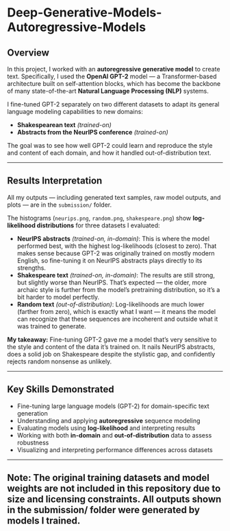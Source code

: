 # Deep-Generative-Models-Autoregressive-Models

## Overview

In this project, I worked with an **autoregressive generative model** to create text.
Specifically, I used the **OpenAI GPT-2** model — a Transformer-based architecture built on self-attention blocks, which has become the backbone of many state-of-the-art **Natural Language Processing (NLP)** systems.

I fine-tuned GPT-2 separately on two different datasets to adapt its general language modeling capabilities to new domains:

* **Shakespearean text** *(trained-on)*
* **Abstracts from the NeurIPS conference** *(trained-on)*

The goal was to see how well GPT-2 could learn and reproduce the style and content of each domain, and how it handled out-of-distribution text.

---

## Results Interpretation

All my outputs — including generated text samples, raw model outputs, and plots — are in the `submission/` folder.

The histograms (`neurips.png`, `random.png`, `shakespeare.png`) show **log-likelihood distributions** for three datasets I evaluated:

* **NeurIPS abstracts** *(trained-on, in-domain)*: This is where the model performed best, with the highest log-likelihoods (closest to zero). That makes sense because GPT-2 was originally trained on mostly modern English, so fine-tuning it on NeurIPS abstracts plays directly to its strengths.
* **Shakespeare text** *(trained-on, in-domain)*: The results are still strong, but slightly worse than NeurIPS. That’s expected — the older, more archaic style is further from the model’s pretraining distribution, so it’s a bit harder to model perfectly.
* **Random text** *(out-of-distribution)*: Log-likelihoods are much lower (farther from zero), which is exactly what I want — it means the model can recognize that these sequences are incoherent and outside what it was trained to generate.

**My takeaway:**
Fine-tuning GPT-2 gave me a model that’s very sensitive to the style and content of the data it’s trained on. It nails NeurIPS abstracts, does a solid job on Shakespeare despite the stylistic gap, and confidently rejects random nonsense as unlikely.

---

## Key Skills Demonstrated

* Fine-tuning large language models (GPT-2) for domain-specific text generation
* Understanding and applying **autoregressive** sequence modeling
* Evaluating models using **log-likelihood** and interpreting results
* Working with both **in-domain** and **out-of-distribution** data to assess robustness
* Visualizing and interpreting performance differences across datasets

---

## Note: The original training datasets and model weights are not included in this repository due to size and licensing constraints. All outputs shown in the submission/ folder were generated by models I trained.
